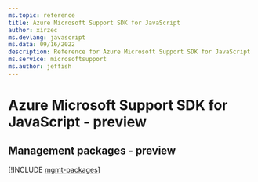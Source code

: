 ```yaml
---
ms.topic: reference
title: Azure Microsoft Support SDK for JavaScript
author: xirzec
ms.devlang: javascript
ms.data: 09/16/2022
description: Reference for Azure Microsoft Support SDK for JavaScript
ms.service: microsoftsupport
ms.author: jeffish
---
```

# Azure Microsoft Support SDK for JavaScript - preview

## Management packages - preview
[!INCLUDE [mgmt-packages](microsoft-support-mgmt-index.md)]
